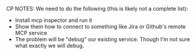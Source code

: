 CP NOTES: We need to do the following (this is likely not a complete list):
- Install mcp inspector and run it
- Show them how to connect to something like Jira or Github's remote MCP service
- The problem will be "debug" our existing service.  Though I'm not sure what exactly we will debug.  